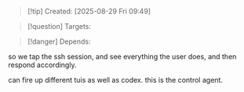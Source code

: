 
>[!tip] Created: [2025-08-29 Fri 09:49]

>[!question] Targets: 

>[!danger] Depends: 

so we tap the ssh session, and see everything the user does, and then respond accordingly.

can fire up different tuis as well as codex.  this is the control agent.